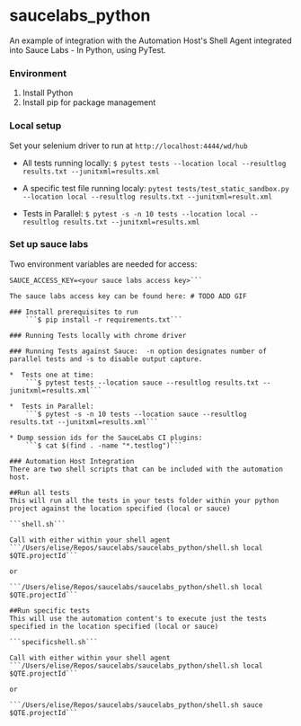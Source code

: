 # saucelabs_python
An example of integration with the Automation Host's Shell Agent integrated into Sauce Labs - In Python, using PyTest.

### Environment
1. Install Python
2. Install pip for package management

### Local setup
Set your selenium driver to run at `http://localhost:4444/wd/hub`

*   All tests running locally:
    ```$ pytest tests --location local --resultlog results.txt --junitxml=results.xml```

*   A specific test file running localy:
    ```pytest tests/test_static_sandbox.py --location local --resultlog results.txt --junitxml=result.xml```

*   Tests in Parallel:
    ```$ pytest -s -n 10 tests --location local --resultlog results.txt --junitxml=results.xml```


### Set up sauce labs
Two environment variables are needed for access:
```SAUCE_USERNAME=<your sauce labs username>
SAUCE_ACCESS_KEY=<your sauce labs access key>```

The sauce labs access key can be found here: # TODO ADD GIF

### Install prerequisites to run
    ```$ pip install -r requirements.txt```

### Running Tests locally with chrome driver

### Running Tests against Sauce:  -n option designates number of parallel tests and -s to disable output capture.

*  Tests one at time:
    ```$ pytest tests --location sauce --resultlog results.txt --junitxml=results.xml```

*  Tests in Parallel:
    ```$ pytest -s -n 10 tests --location sauce --resultlog results.txt --junitxml=results.xml```

* Dump session ids for the SauceLabs CI plugins:
    ```$ cat $(find . -name "*.testlog")```

### Automation Host Integration
There are two shell scripts that can be included with the automation host.

##Run all tests
This will run all the tests in your tests folder within your python project against the location specified (local or sauce)

```shell.sh```

Call with either within your shell agent
```/Users/elise/Repos/saucelabs/saucelabs_python/shell.sh local $QTE.projectId```

or

```/Users/elise/Repos/saucelabs/saucelabs_python/shell.sh local $QTE.projectId```

##Run specific tests
This will use the automation content's to execute just the tests specified in the location specified (local or sauce)

```specificshell.sh```

Call with either within your shell agent
```/Users/elise/Repos/saucelabs/saucelabs_python/shell.sh local $QTE.projectId```

or

```/Users/elise/Repos/saucelabs/saucelabs_python/shell.sh sauce $QTE.projectId```
